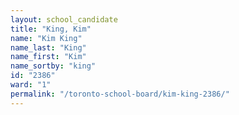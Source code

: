 ```yaml
---
layout: school_candidate
title: "King, Kim"
name: "Kim King"
name_last: "King"
name_first: "Kim"
name_sortby: "king"
id: "2386"
ward: "1"
permalink: "/toronto-school-board/kim-king-2386/"
---
```

